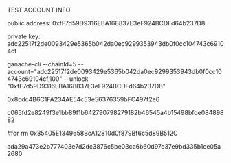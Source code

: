 TEST ACCOUNT INFO

public address:
0xfF7d59D9316EBA168837E3eF924BCDFd64b237D8

private key:
adc22517f2de0093429e5365b042da0ec9299353943db0f0cc104743c69104cf

ganache-cli --chainId=5 --account="adc22517f2de0093429e5365b042da0ec9299353943db0f0cc104743c69104cf,100" --unlock "0xfF7d59D9316EBA168837E3eF924BCDFd64b237D8"

0x8cdc4B6C1FA234AE54c53e56376359bFC497f2e6

c065fd2e8249f3e1bb89f1b642790798279182b46545a4b15498bfde08489882

#for rm
0x35405E1349658BcA12810d0f879Bf6c5d89B512C

ada29a473e2b777403e7d2dc3876c5be03ca6b60d97e37e9bd335b1ce05a2680
